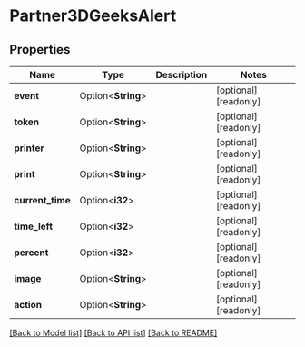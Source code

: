 # Partner3DGeeksAlert

## Properties

Name | Type | Description | Notes
------------ | ------------- | ------------- | -------------
**event** | Option<**String**> |  | [optional][readonly]
**token** | Option<**String**> |  | [optional][readonly]
**printer** | Option<**String**> |  | [optional][readonly]
**print** | Option<**String**> |  | [optional][readonly]
**current_time** | Option<**i32**> |  | [optional][readonly]
**time_left** | Option<**i32**> |  | [optional][readonly]
**percent** | Option<**i32**> |  | [optional][readonly]
**image** | Option<**String**> |  | [optional][readonly]
**action** | Option<**String**> |  | [optional][readonly]

[[Back to Model list]](../README.md#documentation-for-models) [[Back to API list]](../README.md#documentation-for-api-endpoints) [[Back to README]](../README.md)


